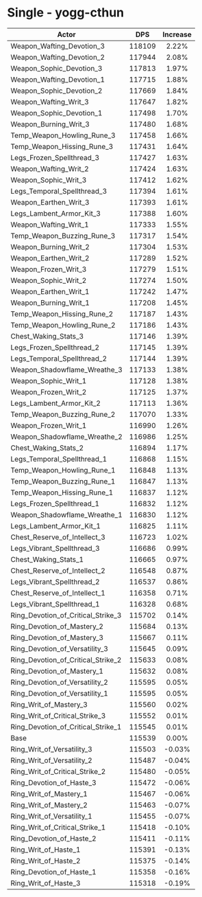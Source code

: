 # Single - yogg-cthun
| Actor | DPS | Increase |
|---|:---:|:---:|
|Weapon_Wafting_Devotion_3|118109|2.22%|
|Weapon_Wafting_Devotion_2|117944|2.08%|
|Weapon_Sophic_Devotion_3|117813|1.97%|
|Weapon_Wafting_Devotion_1|117715|1.88%|
|Weapon_Sophic_Devotion_2|117669|1.84%|
|Weapon_Wafting_Writ_3|117647|1.82%|
|Weapon_Sophic_Devotion_1|117498|1.70%|
|Weapon_Burning_Writ_3|117480|1.68%|
|Temp_Weapon_Howling_Rune_3|117458|1.66%|
|Temp_Weapon_Hissing_Rune_3|117431|1.64%|
|Legs_Frozen_Spellthread_3|117427|1.63%|
|Weapon_Wafting_Writ_2|117424|1.63%|
|Weapon_Sophic_Writ_3|117412|1.62%|
|Legs_Temporal_Spellthread_3|117394|1.61%|
|Weapon_Earthen_Writ_3|117393|1.61%|
|Legs_Lambent_Armor_Kit_3|117388|1.60%|
|Weapon_Wafting_Writ_1|117333|1.55%|
|Temp_Weapon_Buzzing_Rune_3|117317|1.54%|
|Weapon_Burning_Writ_2|117304|1.53%|
|Weapon_Earthen_Writ_2|117289|1.52%|
|Weapon_Frozen_Writ_3|117279|1.51%|
|Weapon_Sophic_Writ_2|117274|1.50%|
|Weapon_Earthen_Writ_1|117242|1.47%|
|Weapon_Burning_Writ_1|117208|1.45%|
|Temp_Weapon_Hissing_Rune_2|117187|1.43%|
|Temp_Weapon_Howling_Rune_2|117186|1.43%|
|Chest_Waking_Stats_3|117146|1.39%|
|Legs_Frozen_Spellthread_2|117145|1.39%|
|Legs_Temporal_Spellthread_2|117144|1.39%|
|Weapon_Shadowflame_Wreathe_3|117133|1.38%|
|Weapon_Sophic_Writ_1|117128|1.38%|
|Weapon_Frozen_Writ_2|117125|1.37%|
|Legs_Lambent_Armor_Kit_2|117113|1.36%|
|Temp_Weapon_Buzzing_Rune_2|117070|1.33%|
|Weapon_Frozen_Writ_1|116990|1.26%|
|Weapon_Shadowflame_Wreathe_2|116986|1.25%|
|Chest_Waking_Stats_2|116894|1.17%|
|Legs_Temporal_Spellthread_1|116868|1.15%|
|Temp_Weapon_Howling_Rune_1|116848|1.13%|
|Temp_Weapon_Buzzing_Rune_1|116847|1.13%|
|Temp_Weapon_Hissing_Rune_1|116837|1.12%|
|Legs_Frozen_Spellthread_1|116832|1.12%|
|Weapon_Shadowflame_Wreathe_1|116830|1.12%|
|Legs_Lambent_Armor_Kit_1|116825|1.11%|
|Chest_Reserve_of_Intellect_3|116723|1.02%|
|Legs_Vibrant_Spellthread_3|116686|0.99%|
|Chest_Waking_Stats_1|116665|0.97%|
|Chest_Reserve_of_Intellect_2|116548|0.87%|
|Legs_Vibrant_Spellthread_2|116537|0.86%|
|Chest_Reserve_of_Intellect_1|116358|0.71%|
|Legs_Vibrant_Spellthread_1|116328|0.68%|
|Ring_Devotion_of_Critical_Strike_3|115702|0.14%|
|Ring_Devotion_of_Mastery_2|115684|0.13%|
|Ring_Devotion_of_Mastery_3|115667|0.11%|
|Ring_Devotion_of_Versatility_3|115645|0.09%|
|Ring_Devotion_of_Critical_Strike_2|115633|0.08%|
|Ring_Devotion_of_Mastery_1|115632|0.08%|
|Ring_Devotion_of_Versatility_2|115595|0.05%|
|Ring_Devotion_of_Versatility_1|115595|0.05%|
|Ring_Writ_of_Mastery_3|115560|0.02%|
|Ring_Writ_of_Critical_Strike_3|115552|0.01%|
|Ring_Devotion_of_Critical_Strike_1|115545|0.01%|
|Base|115539|0.00%|
|Ring_Writ_of_Versatility_3|115503|-0.03%|
|Ring_Writ_of_Versatility_2|115487|-0.04%|
|Ring_Writ_of_Critical_Strike_2|115480|-0.05%|
|Ring_Devotion_of_Haste_3|115472|-0.06%|
|Ring_Writ_of_Mastery_1|115467|-0.06%|
|Ring_Writ_of_Mastery_2|115463|-0.07%|
|Ring_Writ_of_Versatility_1|115455|-0.07%|
|Ring_Writ_of_Critical_Strike_1|115418|-0.10%|
|Ring_Devotion_of_Haste_2|115411|-0.11%|
|Ring_Writ_of_Haste_1|115391|-0.13%|
|Ring_Writ_of_Haste_2|115375|-0.14%|
|Ring_Devotion_of_Haste_1|115358|-0.16%|
|Ring_Writ_of_Haste_3|115318|-0.19%|
